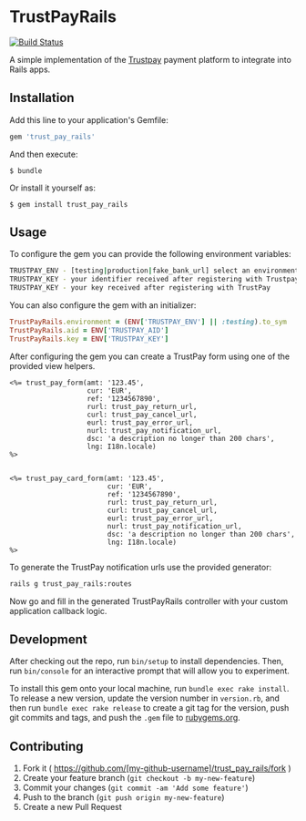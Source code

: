 # TrustPayRails 
[![Build Status](https://travis-ci.org/Learn2Codesk/trust_pay_rails.svg?branch=master)](https://travis-ci.org/Learn2Codesk/trust_pay_rails)

A simple implementation of the [Trustpay](http://www.trustpay.eu/)
payment platform to integrate into Rails apps.

## Installation

Add this line to your application's Gemfile:

```ruby
gem 'trust_pay_rails'
```

And then execute:

    $ bundle

Or install it yourself as:

    $ gem install trust_pay_rails

## Usage

To configure the gem you can provide the following environment
variables:

``` bash
TRUSTPAY_ENV - [testing|production|fake_bank_url] select an environment
TRUSTPAY_KEY - your identifier received after registering with Trustpay
TRUSTPAY_KEY - your key received after registering with TrustPay
```

You can also configure the gem with an initializer:

``` ruby
TrustPayRails.environment = (ENV['TRUSTPAY_ENV'] || :testing).to_sym
TrustPayRails.aid = ENV['TRUSTPAY_AID']
TrustPayRails.key = ENV['TRUSTPAY_KEY']
```

After configuring the gem you can create a TrustPay form using one of
the provided view helpers.

``` erb
<%= trust_pay_form(amt: '123.45',
                   cur: 'EUR',
                   ref: '1234567890',
                   rurl: trust_pay_return_url,
                   curl: trust_pay_cancel_url,
                   eurl: trust_pay_error_url,
                   nurl: trust_pay_notification_url,
                   dsc: 'a description no longer than 200 chars',
                   lng: I18n.locale)
%>


<%= trust_pay_card_form(amt: '123.45',
                        cur: 'EUR',
                        ref: '1234567890',
                        rurl: trust_pay_return_url,
                        curl: trust_pay_cancel_url,
                        eurl: trust_pay_error_url,
                        nurl: trust_pay_notification_url,
                        dsc: 'a description no longer than 200 chars',
                        lng: I18n.locale)
%>
```

To generate the TrustPay notification urls use the provided generator:

``` bash
rails g trust_pay_rails:routes
```

Now go and fill in the generated TrustPayRails controller with your
custom application callback logic.

## Development

After checking out the repo, run `bin/setup` to install dependencies. Then, run `bin/console` for an interactive prompt that will allow you to experiment.

To install this gem onto your local machine, run `bundle exec rake install`. To release a new version, update the version number in `version.rb`, and then run `bundle exec rake release` to create a git tag for the version, push git commits and tags, and push the `.gem` file to [rubygems.org](https://rubygems.org).

## Contributing

1. Fork it ( https://github.com/[my-github-username]/trust_pay_rails/fork )
2. Create your feature branch (`git checkout -b my-new-feature`)
3. Commit your changes (`git commit -am 'Add some feature'`)
4. Push to the branch (`git push origin my-new-feature`)
5. Create a new Pull Request
